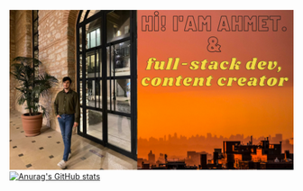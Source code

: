 ![MarineGEO circle logo](intro-pic.png "Ahmet Aydın")
[![Anurag's GitHub stats](https://github-readme-stats.vercel.app/api?username=BAVI-BOOP)](https://github.com/anuraghazra/github-readme-stats)
<!--
**BAVI-BOOP/BAVI-BOOP** is a ✨ _special_ ✨ repository because its `README.md` (this file) appears on your GitHub profile.

Here are some ideas to get you started:

- 🔭 I’m currently working on ...
- 🌱 I’m currently learning ...
- 👯 I’m looking to collaborate on ...
- 🤔 I’m looking for help with ...
- 💬 Ask me about ...
- 📫 How to reach me: ...
- 😄 Pronouns: ...
- ⚡ Fun fact: ...
-->
